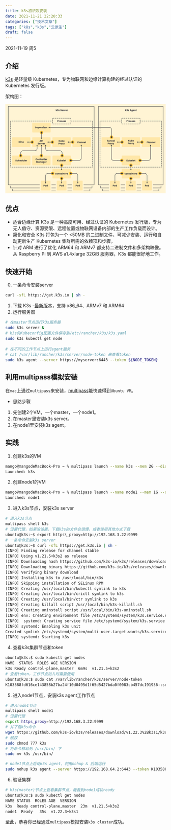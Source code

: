```yaml
---
title: k3s初识及安装
date: 2021-11-21 22:20:33
categories: ["技术文章"]
tags: ["k8s","k3s","云原生"]
draft: false
---
```


2021-11-19 周5
## 介绍
[k3s](https://k3s.io/) 是轻量级 Kubernetes，专为物联网和边缘计算构建的经过认证的 Kubernetes 发行版。

架构图：

![](/mb/images/k8s/k3s.png)


## 优点
* 适合边缘计算
K3s 是一种高度可用、经过认证的 Kubernetes 发行版，专为无人值守、资源受限、远程位置或物联网设备内部的生产工作负载而设计。
* 简化和安全
K3s 打包为一个 <50MB 的二进制文件，可减少安装、运行和自动更新生产 Kubernetes 集群所需的依赖项和步骤。
* 针对 ARM 进行了优化
ARM64 和 ARMv7 都支持二进制文件和多架构映像。从 Raspberry Pi 到 AWS a1.4xlarge 32GiB 服务器，K3s 都能很好地工作。

## 快速开始
0. 一条命令安装server
``` bash
curl -sfL https://get.k3s.io | sh -
```
1. 下载 K3s -[最新版本](https://github.com/rancher/k3s/releases/latest)，支持 x86\_64、ARMv7 和 ARM64  
2. 运行服务器
``` bash
# 在master节点运行k3s服务器
sudo k3s server &
# k3s的Kubeconfig配置文件保存到/etc/rancher/k3s/k3s.yaml
sudo k3s kubectl get node

# 在不同的工作节点上运行agent服务 
# cat /var/lib/rancher/k3s/server/node-token 来查看token
sudo k3s agent --server https://myserver:6443 --token ${NODE_TOKEN}
```

## 利用multipass模拟安装
在`mac`上通过`multipass`来安装，[multipass](https://multipass.run/)能快速得到`Ubuntu VM`。
- 思路步骤
1. 先创建2个VM，一个master，一个node1。
2. 在master里安装k3s server。
3. 在node1里安装k3s agent。

## 实践
1. 创建k3s的VM
``` bash
mango@mangodeMacBook-Pro ~ % multipass launch --name k3s --mem 2G --disk 5G
Launched: k3s
```
2. 创建node1的VM
``` bash
mango@mangodeMacBook-Pro ~ % multipass launch --name node1 --mem 1G --disk 5G
Launched: node1
```
3. 进入k3s节点，安装k3s server
``` bash
# 进入k3s节点
multipass shell k3s
# 设置代理，如果没设置，下载k3s的文件会很慢，或者使用其他方式下载
ubuntu@k3s:~$ export https\_proxy=http://192.168.3.22:9999
# 一条命令安装k3s server
ubuntu@k3s:~$ curl -sfL https://get.k3s.io | sh -
[INFO] Finding release for channel stable
[INFO] Using v1.21.5+k3s2 as release
[INFO] Downloading hash https://github.com/k3s-io/k3s/releases/download/v1.21.5+k3s2/sha256sum-amd64.txt
[INFO] Downloading binary https://github.com/k3s-io/k3s/releases/download/v1.21.5+k3s2/k3s
[INFO] Verifying binary download
[INFO] Installing k3s to /usr/local/bin/k3s
[INFO] Skipping installation of SELinux RPM
[INFO] Creating /usr/local/bin/kubectl symlink to k3s
[INFO] Creating /usr/local/bin/crictl symlink to k3s
[INFO] Creating /usr/local/bin/ctr symlink to k3s
[INFO] Creating killall script /usr/local/bin/k3s-killall.sh
[INFO] Creating uninstall script /usr/local/bin/k3s-uninstall.sh
[INFO] env: Creating environment file /etc/systemd/system/k3s.service.env
[INFO]  systemd: Creating service file /etc/systemd/system/k3s.service
[INFO] systemd: Enabling k3s unit
Created symlink /etc/systemd/system/multi-user.target.wants/k3s.service → /etc/systemd/system/k3s.service.
[INFO] systemd: Starting k3s
```
4. 查看k3s集群节点和token
``` bash
ubuntu@k3s:$ sudo kubectl get nodes
NAME  STATUS  ROLES AGE VERSION
k3s Ready control-plane,master  6m9s  v1.21.5+k3s2
# 查看token，工作节点加入时需要使用
ubuntu@k3s:$ sudo cat /var/lib/rancher/k3s/server/node-token
K103588fd616ce143858b27ba24f10d0495d1f65d5427bda0f0083cb457dc191936::server:13e222641179e204ce76e2a57ca6af04
```
5. 进入node1节点，安装k3s agent工作节点
``` bash
# 进入node1节点
multipass shell node1
# 设置代理
export https_proxy=http://192.168.3.22:9999
# 并下载k3s命令
wget https://github.com/k3s-io/k3s/releases/download/v1.22.3%2Bk3s1/k3s
# 赋权
sudo chmod 777 k3s
# 将命令移动到 /usr/bin/ 下
sudo mv k3s /usr/bin/
```
``` bash
# node1节点上启动k3s agent，利用nohup & 后端运行
sudo nohup k3s agent --server https://192.168.64.2:6443 --token K103588fd616ce143858b27ba24f10d0495d1f65d5427bda0f0083cb457dc191936::server:13e222641179e204ce76e2a57ca6af04 &
```
6. 验证集群
``` bash
# k3s(master)节点上查看集群节点，能看到node1成功ready
ubuntu@k3s:$ sudo kubectl get nodes
NAME STATUS  ROLES AGE  VERSION
k3s  Ready control-plane,master  23m  v1.21.5+k3s2
node1  Ready   35s  v1.22.3+k3s1
```
至此，恭喜你已经通过`multipass`模拟安装`k3s cluster`成功。



